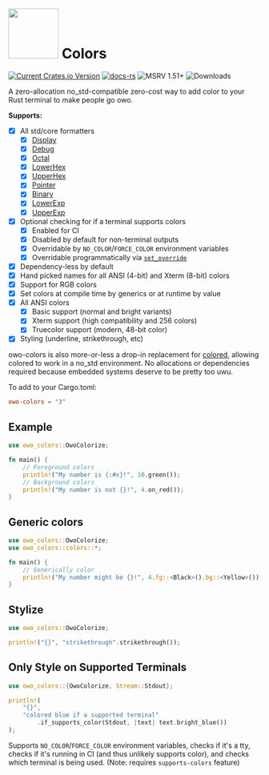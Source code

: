 # <img src="https://jam1.re/img/rust_owo.svg" height="100"> Colors

[![Current Crates.io Version](https://img.shields.io/crates/v/owo-colors.svg)](https://crates.io/crates/owo-colors)
[![docs-rs](https://docs.rs/owo-colors/badge.svg)](https://docs.rs/owo-colors)
![MSRV 1.51+](https://img.shields.io/badge/rustc-1.51+-blue.svg)
![Downloads](https://img.shields.io/crates/d/owo-colors)

A zero-allocation no_std-compatible zero-cost way to add color to your Rust
terminal to make people go owo.

**Supports:**

- [x] All std/core formatters
  - [x] [Display](https://doc.rust-lang.org/std/fmt/trait.Display.html)
  - [x] [Debug](https://doc.rust-lang.org/std/fmt/trait.Debug.html)
  - [x] [Octal](https://doc.rust-lang.org/std/fmt/trait.Octal.html)
  - [x] [LowerHex](https://doc.rust-lang.org/std/fmt/trait.LowerHex.html)
  - [x] [UpperHex](https://doc.rust-lang.org/std/fmt/trait.UpperHex.html)
  - [x] [Pointer](https://doc.rust-lang.org/std/fmt/trait.Pointer.html)
  - [x] [Binary](https://doc.rust-lang.org/std/fmt/trait.Binary.html)
  - [x] [LowerExp](https://doc.rust-lang.org/std/fmt/trait.LowerExp.html)
  - [x] [UpperExp](https://doc.rust-lang.org/std/fmt/trait.UpperExp.html)
- [x] Optional checking for if a terminal supports colors
  - [x] Enabled for CI
  - [x] Disabled by default for non-terminal outputs
  - [x] Overridable by `NO_COLOR`/`FORCE_COLOR` environment variables
  - [x] Overridable programmatically via [`set_override`](https://docs.rs/owo-colors/latest/owo_colors/fn.set_override.html)
- [x] Dependency-less by default
- [x] Hand picked names for all ANSI (4-bit) and Xterm (8-bit) colors
- [x] Support for RGB colors
- [x] Set colors at compile time by generics or at runtime by value
- [x] All ANSI colors
  - [x] Basic support (normal and bright variants)
  - [x] Xterm support (high compatibility and 256 colors)
  - [x] Truecolor support (modern, 48-bit color)
- [x] Styling (underline, strikethrough, etc)

owo-colors is also more-or-less a drop-in replacement for
[colored](https://crates.io/crates/colored), allowing colored to work in a
no_std environment. No allocations or dependencies required because embedded
systems deserve to be pretty too uwu.

To add to your Cargo.toml:

```toml
owo-colors = "3"
```

## Example

```rust
use owo_colors::OwoColorize;

fn main() {
    // Foreground colors
    println!("My number is {:#x}!", 10.green());
    // Background colors
    println!("My number is not {}!", 4.on_red());
}
```

## Generic colors

```rust
use owo_colors::OwoColorize;
use owo_colors::colors::*;

fn main() {
    // Generically color
    println!("My number might be {}!", 4.fg::<Black>().bg::<Yellow>());
}
```

## Stylize

```rust
use owo_colors::OwoColorize;

println!("{}", "strikethrough".strikethrough());
```

## Only Style on Supported Terminals

```rust
use owo_colors::{OwoColorize, Stream::Stdout};

println!(
    "{}",
    "colored blue if a supported terminal"
        .if_supports_color(Stdout, |text| text.bright_blue())
);
```

Supports `NO_COLOR`/`FORCE_COLOR` environment variables, checks if it's a tty,
checks if it's running in CI (and thus unlikely supports color), and checks which
terminal is being used. (Note: requires `supports-colors` feature)
